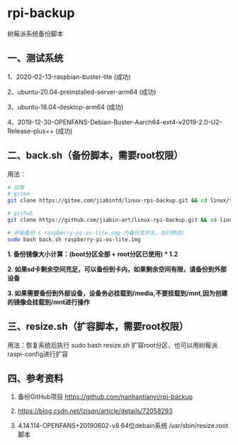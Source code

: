 # rpi-backup

树莓派系统备份脚本 

## 一、测试系统 

   1、2020-02-13-raspbian-buster-lite (成功)

   2、ubuntu-20.04-preinstalled-server-arm64 (成功)

   3、ubuntu-18.04-desktop-arm64 (成功)

   4、2019-12-30-OPENFANS-Debian-Buster-Aarch64-ext4-v2019-2.0-U2-Release-plus++ (成功)

## 二、back.sh（备份脚本，需要root权限） 

   用法：

```bash
# 拉取
# gitee
git clone https://gitee.com/jiabintd/linux-rpi-backup.git && cd linux/tools/rpi-backup

# github
git clone https://github.com/jiabin-art/linux-rpi-backup.git && cd linux/tools/rpi-backup

# 开始备份 ( raspberry-pi-os-lite.img 为备份文件名，自行修改)
sudo bash back.sh raspberry-pi-os-lite.img  
```

   **1. 备份镜像大小计算：(boot分区全部 + root分区已使用) * 1.2**

   **2. 如果sd卡剩余空间充足，可以备份到卡内，如果剩余空间有限，请备份到外部设备**

   **3. 如果需要备份到外部设备，设备务必挂载到/media,不要挂载到/mnt,因为创建的镜像会挂载到/mnt进行操作**

## 三、resize.sh（扩容脚本，需要root权限） 

   用法：恢复系统后执行 sudo bash resize.sh 扩容root分区，也可以用树莓派raspi-config进行扩容

## 四、参考资料  

1. 备份GitHub项目 https://github.com/nanhantianyi/rpi-backup

2. https://blog.csdn.net/lzjsqn/article/details/72058293  

3. 4.14.114-OPENFANS+20190602-v8 64位debain系统 /usr/sbin/resize.root  脚本 
